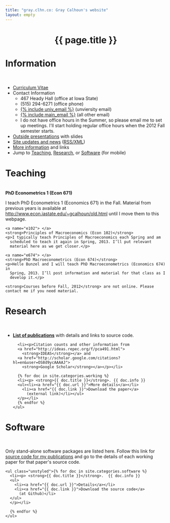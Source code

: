 ```yaml
---
title: "gray.clhn.co: Gray Calhoun's website"
layout: empty
---
```


<div class="row-fluid">
  <div class="span12">
    <div class="page-header" align = "center">
      <h1>{{ page.title }}</h1>
</div></div></div>

<div class="row-fluid">
  <div class="span3"><h1>Information</h1><br>
    <ul class="unstyled">
      <li><a href="/gcalhoun-cv.html">Curriculum Vitae</a></li>
      <li>Contact Information<ul>
	  <li>467 Heady Hall (office at Iowa State)</li>
	  <li>(515) 294-6271 (office phone)</li>
	  <li><a href="mailto:{% include univ_email %}">{% include univ_email %}</a> (unviersity email)</li>
	  <li><a href="mailto:{% include main_email %}">{% include main_email %}</a> (all other email)</li>
	  <li>I do not have office hours in the Summer, so please email me
	    to set up meetings. I'll start holding regular office hours when
	    the 2012 Fall semester starts.</li>
      </ul></li>
      <li><a href="/talks/">Outside presentations</a> with slides</li>
      <li><a href="/updates.html">Site updates and news</a> 
	(<a href="/rss.xml">RSS/XML</a>)</li>
      <li><a href="/info.html">More information</a> and links</li>
      <li>Jump to <a href="#Teaching">Teaching</a>, <a href="#Research">Research</a>, or <a href="#Software">Software</a> (for mobile)</li>
    </ul>
  </div>

  <a name="Teaching"> </a>
  <div class="span3"><h1>Teaching</h1><br>
    <a name="e671"> </a>
    <strong>PhD Econometrics 1 (Econ 671)</strong>
    <p>I teach PhD Econometrics 1 (Economics 671) in the Fall. Material from
      previous years is available at 
      <a href="http://www.econ.iastate.edu/~gcalhoun/old.html">
	http://www.econ.iastate.edu/~gcalhoun/old.html</a>
      until I move them to this webpage.</p>
	
    <a name="e102"> </a>
    <strong>Principles of Macroeconomics (Econ 102)</strong>
    <p>I typically teach Principles of Macroeconomics each Spring and am
      scheduled to teach it again in Spring, 2013. I’ll put relevant
      material here as we get closer.</p>
	
    <a name="e674"> </a>
    <strong>PhD Macroeconometrics (Econ 674)</strong>
    <p>Helle Bunzel and I will teach PhD Macroeconometrics (Economics 674) in
      Spring, 2013. I’ll post information and material for that class as I
      develop it.</p>

    <strong>Courses before Fall, 2012</strong> are not online. Please
    contact me if you need material.
  </div>

  <a name="Research"> </a>
  <div class="span3">
    <h1>Research</h1><br>
    <ul class="unstyled"> 
      <li><p> <strong><a href="/papers/">List of publications</a></strong>
	  with details and links to source code.</p></li>

      <li><p>Citation counts and other information from 
	  <a href="http://ideas.repec.org/f/pca491.html">
	    <strong>IDEAS</strong></a> and 
	  <a href="http://scholar.google.com/citations?hl=en&user=OS8d9ycAAAAJ">
	    <strong>Google Scholar</strong></a></p></li>

      {% for doc in site.categories.working %}
      <li><p> <strong>{{ doc.title }}</strong>. {{ doc.info }}
	  <ul><li><a href="{{ doc.url }}">More details</a></li>
	    <li><a href="{{ doc.link }}">Download the paper</a> 
	      (external link)</li></ul>
      </p></li>
      {% endfor %}
    </ul>
  </div>

  <a name="Software"> </a>
  <div class="span3"><h1>Software</h1><br>
    <p>Only stand-alone software packages are listed here.  Follow
      this link for <a href="/papers/">source code for my publications</a>
      and go to the details of each working paper for that paper's source
      code.</p>

    <ul class="unstyled">{% for doc in site.categories.software %}
      <li><p> <strong>{{ doc.title }}</strong>.  {{ doc.info }}  
	  <ul>
	    <li><a href="{{ doc.url }}">Details</a></li>
	    <li><a href="{{ doc.link }}">Download the source code</a> 
	      (at Github)</li>
	  </ul>
      </p></li>
      
      {% endfor %}
    </ul>
  </div>

</div>
